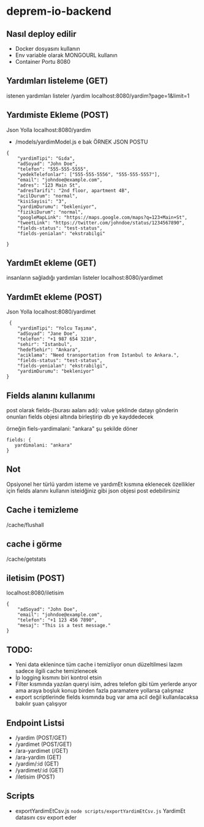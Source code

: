 # deprem-io-backend

## Nasıl deploy edilir

* Docker dosyasını kullanın
* Env variable olarak MONGOURL kullanın
* Container Portu 8080

## Yardımları listeleme (GET)
istenen yardımları listeler
/yardim 
localhost:8080/yardim?page=1&limit=1

## Yardımiste Ekleme (POST)
Json Yolla
localhost:8080/yardim
* /models/yardimModel.js e bak 
ÖRNEK JSON POSTU

```
{
    "yardimTipi": "Gıda",
    "adSoyad": "John Doe",
    "telefon": "555-555-5555",
    "yedekTelefonlar": ["555-555-5556", "555-555-5557"],
    "email": "johndoe@example.com",
    "adres": "123 Main St",
    "adresTarifi": "2nd floor, apartment 4B",
    "acilDurum": "normal",
    "kisiSayisi": "3",
    "yardimDurumu": "bekleniyor",
    "fizikiDurum": "normal",
    "googleMapLink": "https://maps.google.com/maps?q=123+Main+St",
    "tweetLink": "https://twitter.com/johndoe/status/1234567890",
    "fields-status": "test-status",
    "fields-yenialan": "ekstrabilgi"
   
}
```

## YardımEt ekleme (GET)
insanların sağladığı yardımları listeler
localhost:8080/yardimet

## YardımEt ekleme (POST)
Json Yolla
localhost:8080/yardimet

```
 {
    "yardimTipi": "Yolcu Taşıma",
    "adSoyad": "Jane Doe",
    "telefon": "+1 987 654 3210",
    "sehir": "Istanbul",
    "hedefSehir": "Ankara",
    "aciklama": "Need transportation from Istanbul to Ankara.",
    "fields-status": "test-status",
    "fields-yenialan": "ekstrabilgi",
    "yardimDurumu": "bekleniyor"
}
```

## Fields alanını kullanımı

post olarak fields-{burası aalanı adı}: value şeklinde datayı gönderin onunları fields objesi altında birleştirip db ye kayddedecek

örneğin fiels-yardimalani: "ankara" şu şekilde döner
 ```
fields: {
    yardimalani: "ankara"
}
```

## Not
Opsiyonel her türlü yardım isteme ve yardımEt kısmına eklenecek özellikler için
fields alanını kullanın isteidğiniz gibi json objesi post edebilirsiniz 

## Cache i temizleme
/cache/flushall

## cache i görme 

/cache/getstats

## iletisim (POST)

localhost:8080/iletisim
```
{
    "adSoyad": "John Doe",
    "email": "johndoe@example.com",
    "telefon": "+1 123 456 7890",
    "mesaj": "This is a test message."
}
```

## TODO:

* Yeni data eklenince tüm cache i temizliyor onun düzeltilmesi lazım sadece ilgili cache temizlenecek
* İp logging kısmını biri kontrol etsin
* Filter kısmında yazılan queryi isim, adres telefon gibi tüm yerlerde arıyor ama araya boşluk konup birden fazla paramatere yollarsa çalışmaz
* export scriptlerinde fields kısmında bug var ama acil değil kullanılacaksa bakılır şuan çalışıyor 

## Endpoint Listsi

* /yardim (POST/GET)
* /yardimet (POST/GET)
* /ara-yardimet (/GET)
* /ara-yardim (GET)
* /yardim/:id (GET)
* /yardimet/:id (GET)
* /iletisim (POST)  

## Scripts 

* exportYardimEtCsv.js
`node scripts/exportYardimEtCsv.js`
YardimEt datasını csv export eder 

